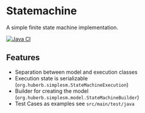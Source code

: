 # Statemachine

A simple finite state machine implementation.

[![Java CI](https://github.com/bernhardhuber/statemachine/actions/workflows/maven.yml/badge.svg)](https://github.com/bernhardhuber/statemachine/actions/workflows/maven.yml)

## Features

* Separation between model and execution classes
* Execution state is serializable (`org.huberb.simplesm.StateMachineExecution`)
* Builder for creating the model (`org.huberb.simplesm.model.StateMachineBuilder`)
* Test Cases as examples see `src/main/test/java`

